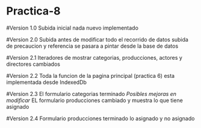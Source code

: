 # Practica-8

#Version 1.0
Subida inicial nada nuevo implementado

#Version 2.0
Subida antes de modificar todo el recorrido de datos subida de precaucion y referencia se pasara a pintar desde la base
de datos

#Version 2.1
Iteradores de mostrar categorias, producciones, actores y directores cambiados

#Version 2.2
Toda la funcion de la pagina principal (practica 6) esta implementada desde IndexedDb

#Version 2.3
El formulario categorias terminado *Posibles mejoras en modificar*
EL formulario producciones cambiado y muestra lo que tiene asignado

#Version 2.4
Formulario producciones terminado lo asignado y no asignado
